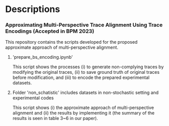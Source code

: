# Descriptions

### Approximating Multi-Perspective Trace Alignment Using Trace Encodings (Accepted in BPM 2023)

This repository contains the scripts developed for the proposed approximate approach of multi-perspective alignment.

1. 'prepare_bs_encoding.ipynb' 

    This script shows the processes (i) to generate non-complying traces by modifying the original traces, (ii) to save ground truth of original traces before modification, and (iii) to encode the prepared experimental datasets.

2. Folder 'non_schatistic' includes datasets in non-stochastic setting and experimental codes

    This script shows (i) the approximate approach of multi-perspective alignment and (ii) the results by implementing it (the summary of the results is seen in table 3~6 in our paper).
